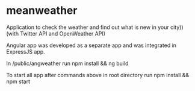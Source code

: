 # meanweather
Application to check the weather and find out what is new in your city)) (with Twitter API and OpenWeather API)

Angular app was developed as a separate app and was integrated in ExpressJS app.

In /public/angweather run npm install && ng build

To start all app after commands above 
in root directory run npm install && npm start
